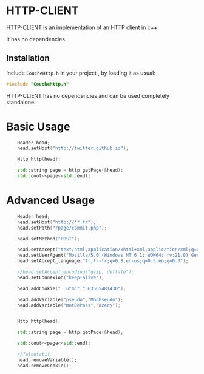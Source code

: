 # HTTP-CLIENT

HTTP-CLIENT is an implementation of an HTTP client in c++.

It has no dependencies.

## Installation


Include `CoucheHttp.h` in your project , by loading it as usual:

```c++
#include "CoucheHttp.h"
```
HTTP-CLIENT has no dependencies and can be used completely standalone.

Basic Usage
===============

```c++
	Header head;
	head.setHost("http://twitter.github.io");

	Http http(head);

	std::string page = http.getPage(&head);
	std::cout<<page<<std::endl;
```

Advanced Usage
===============

```c++
	Header head;
    head.setHost("http://**.fr");
    head.setPath("/page/commit.php");

    head.setMethod("POST");

    head.setAccept("text/html,application/xhtml+xml,application/xml;q=0.9,*//*;q=0.8");
    head.setUserAgent("Mozilla/5.0 (Windows NT 6.1; WOW64; rv:21.0) Gecko/20100101 Firefox/21.0");
    head.setAccept_language("fr,fr-fr;q=0.8,en-us;q=0.5,en;q=0.3");

    //head.setAccept_encoding("gzip, deflate");
    head.setConnexion("keep-alive");

    head.addCookie("__utmc","563565481430");

    head.addVariable("pseudo","MonPseudo");
    head.addVariable("motDePass","azery");


    Http http(head);

    std::string page = http.getPage(&head);

    std::cout<<page<<std::endl;

    //falcutatif
    head.removeVariable();
    head.removeCookie();
```
